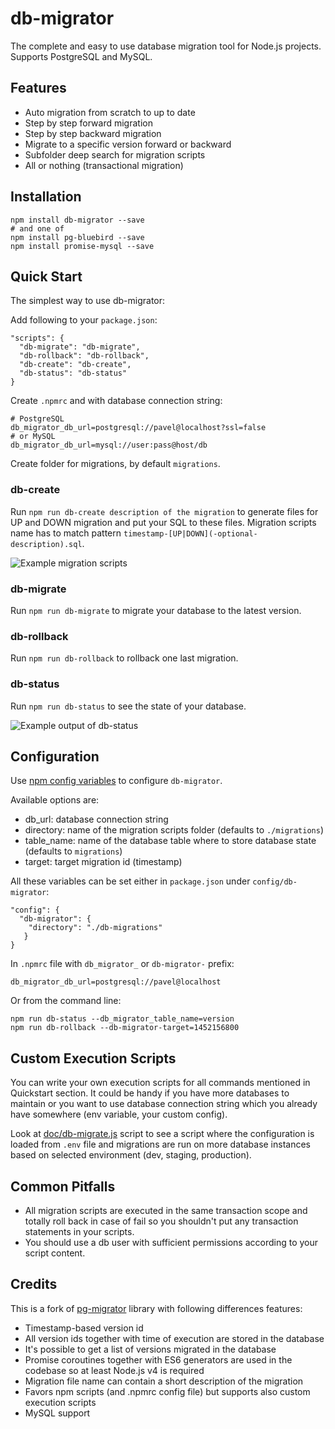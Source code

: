 db-migrator
===========

The complete and easy to use database migration tool for Node.js projects. Supports PostgreSQL and MySQL.

## Features

  * Auto migration from scratch to up to date
  * Step by step forward migration
  * Step by step backward migration
  * Migrate to a specific version forward or backward
  * Subfolder deep search for migration scripts
  * All or nothing (transactional migration)

## Installation

```
npm install db-migrator --save
# and one of
npm install pg-bluebird --save
npm install promise-mysql --save
```

## Quick Start

The simplest way to use db-migrator:

Add following to your `package.json`:

```
"scripts": {
  "db-migrate": "db-migrate",
  "db-rollback": "db-rollback",
  "db-create": "db-create",
  "db-status": "db-status"
}
```

Create `.npmrc` and with database connection string:

```
# PostgreSQL
db_migrator_db_url=postgresql://pavel@localhost?ssl=false
# or MySQL
db_migrator_db_url=mysql://user:pass@host/db
```

Create folder for migrations, by default `migrations`.

### db-create

Run `npm run db-create description of the migration` to generate files for UP and DOWN migration and put your SQL to these files. Migration scripts name has to match pattern `timestamp-[UP|DOWN](-optional-description).sql`.

![Example migration scripts](https://raw.githubusercontent.com/Pajk/db-migrator/master/doc/db-create.png)

### db-migrate

Run `npm run db-migrate` to migrate your database to the latest version.

### db-rollback

Run `npm run db-rollback` to rollback one last migration.

### db-status

Run `npm run db-status` to see the state of your database.

![Example output of db-status](https://raw.githubusercontent.com/Pajk/db-migrator/master/doc/db-status.png)


## Configuration

Use [npm config variables](https://docs.npmjs.com/misc/config) to configure `db-migrator`.

Available options are:

* db_url: database connection string
* directory: name of the migration scripts folder (defaults to `./migrations`)
* table_name: name of the database table where to store database state (defaults to `migrations`)
* target: target migration id (timestamp)

All these variables can be set either in `package.json` under `config/db-migrator`:
```
"config": {
  "db-migrator": {
    "directory": "./db-migrations"
   }
}
```

In `.npmrc` file with `db_migrator_` or `db-migrator-` prefix:
```
db_migrator_db_url=postgresql://pavel@localhost
```

Or from the command line:
```
npm run db-status --db_migrator_table_name=version
npm run db-rollback --db-migrator-target=1452156800
```

## Custom Execution Scripts

You can write your own execution scripts for all commands mentioned in Quickstart section. It could be handy if you have more databases to maintain or you want to use database connection string which you already have somewhere (env variable, your custom config).

Look at [doc/db-migrate.js](https://github.com/Pajk/db-migrator/blob/master/doc/db-migrate.js) script to see a script where the configuration is loaded from `.env` file and migrations are run on more database instances based on selected environment (dev, staging, production).

## Common Pitfalls

* All migration scripts are executed in the same transaction scope and totally roll back in case of fail so you shouldn't put any transaction statements in your scripts.
* You should use a db user with sufficient permissions according to your script content.

## Credits

This is a fork of [pg-migrator](https://github.com/aphel-bilisim-hizmetleri/pg-migrator) library with following differences features:

  * Timestamp-based version id
  * All version ids together with time of execution are stored in the database
  * It's possible to get a list of versions migrated in the database
  * Promise coroutines together with ES6 generators are used in the codebase so at least Node.js v4 is required
  * Migration file name can contain a short description of the migration
  * Favors npm scripts (and .npmrc config file) but supports also custom execution scripts
  * MySQL support
